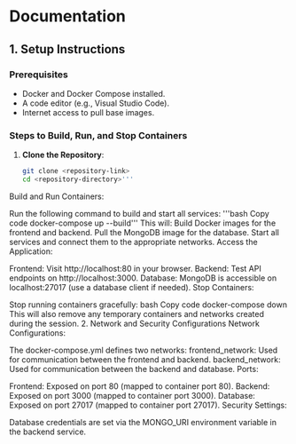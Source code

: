 # Documentation

## 1. Setup Instructions

### Prerequisites
- Docker and Docker Compose installed.
- A code editor (e.g., Visual Studio Code).
- Internet access to pull base images.

### Steps to Build, Run, and Stop Containers

1. **Clone the Repository**:
   ```bash
   git clone <repository-link>
   cd <repository-directory>'''
Build and Run Containers:

Run the following command to build and start all services:
'''bash
Copy code
docker-compose up --build'''
This will:
Build Docker images for the frontend and backend.
Pull the MongoDB image for the database.
Start all services and connect them to the appropriate networks.
Access the Application:

Frontend: Visit http://localhost:80 in your browser.
Backend: Test API endpoints on http://localhost:3000.
Database: MongoDB is accessible on localhost:27017 (use a database client if needed).
Stop Containers:

Stop running containers gracefully:
bash
Copy code
docker-compose down
This will also remove any temporary containers and networks created during the session.
2. Network and Security Configurations
Network Configurations:

The docker-compose.yml defines two networks:
frontend_network: Used for communication between the frontend and backend.
backend_network: Used for communication between the backend and database.
Ports:

Frontend: Exposed on port 80 (mapped to container port 80).
Backend: Exposed on port 3000 (mapped to container port 3000).
Database: Exposed on port 27017 (mapped to container port 27017).
Security Settings:

Database credentials are set via the MONGO_URI environment variable in the backend service.
